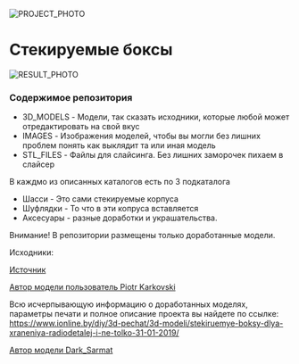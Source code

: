 ![PROJECT_PHOTO](https://www.ionline.by/promo/logo/git-logo.png)

# Стекируемые боксы

![RESULT_PHOTO](https://static.ionline.by/2019/01/stac_boxes03.jpg)

### Содержимое репозитория

- 3D_MODELS - Модели, так сказать исходники, которые любой может отредактировать на свой вкус
- IMAGES - Изображения моделей, чтобы вы могли без лишних проблем понять как выклядит та или иная модель
- STL_FILES - Файлы для слайсинга. Без лишних заморочек пихаем в слайсер

В каждмо из описанных каталогов есть по 3 подкаталога

- Шасси - Это сами стекируемые корпуса
- Шуфлядки - То что в эти копруса вставляется
- Аксесуары - разные доработки и украшательства.

Внимание! В репозитории размещены только доработанные модели. 

Исходники:

[Источник](https://www.thingiverse.com/thing:2420368)

[Автор модели пользователь Piotr Karkovski](https://www.thingiverse.com/Karkovski/about)

Всю исчерпывающую информацию о доработанных моделях, параметры печати и полное описание проекта вы найдете по ссылке: https://www.ionline.by/diy/3d-pechat/3d-modeli/stekiruemye-boksy-dlya-xraneniya-radiodetalej-i-ne-tolko-31-01-2019/

[Автор модели Dark_Sarmat](https://www.ionline.by)
